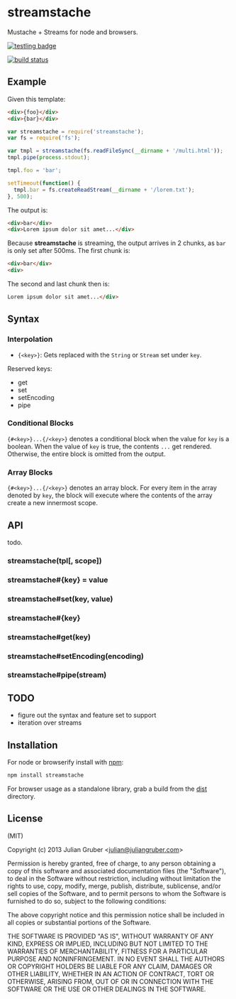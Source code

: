 # streamstache

Mustache + Streams for node and browsers.

[![testling badge](https://ci.testling.com/juliangruber/streamstache.png)](https://ci.testling.com/juliangruber/streamstache)

[![build status](https://secure.travis-ci.org/juliangruber/streamstache.png)](http://travis-ci.org/juliangruber/streamstache)

## Example

Given this template:

```html
<div>{foo}</div>
<div>{bar}</div>
```

```js
var streamstache = require('streamstache');
var fs = require('fs');

var tmpl = streamstache(fs.readFileSync(__dirname + '/multi.html'));
tmpl.pipe(process.stdout);

tmpl.foo = 'bar';

setTimeout(function() {
  tmpl.bar = fs.createReadStream(__dirname + '/lorem.txt');
}, 500);
```

The output is:

```html
<div>bar</div>
<div>Lorem ipsum dolor sit amet...</div>
```

Because **streamstache** is streaming, the output arrives in 2 chunks, as `bar`  is only set after 500ms. The first chunk is:

```html
<div>bar</div>
<div>
```

The second and last chunk then is:

```html
Lorem ipsum dolor sit amet...</div>
```

## Syntax

### Interpolation

* `{<key>}`: Gets replaced with the `String` or `Stream` set under `key`.

Reserved keys:

* get
* set
* setEncoding
* pipe

### Conditional Blocks

`{#<key>}...{/<key>}` denotes a conditional block when the value for `key` is a
boolean. When the value of `key` is true, the contents `...` get rendered.
Otherwise, the entire block is omitted from the output.

### Array Blocks

`{#<key>}...{/<key>}` denotes an array block. For every item in the array
denoted by `key`, the block will execute where the contents of the array create
a new innermost scope.

## API

todo.

### streamstache(tpl[, scope])

### streamstache#{key} = value
### streamstache#set(key, value)

### streamstache#{key}
### streamstache#get(key)

### streamstache#setEncoding(encoding)

### streamstache#pipe(stream)

## TODO

* figure out the syntax and feature set to support
* iteration over streams

## Installation

For node or browserify install with [npm](https://npmjs.org):

```bash
npm install streamstache
```

For browser usage as a standalone library, grab a build from the [dist](https://github.com/juliangruber/streamstache/tree/master/dist) directory.

## License

(MIT)

Copyright (c) 2013 Julian Gruber &lt;julian@juliangruber.com&gt;

Permission is hereby granted, free of charge, to any person obtaining a copy of
this software and associated documentation files (the "Software"), to deal in
the Software without restriction, including without limitation the rights to
use, copy, modify, merge, publish, distribute, sublicense, and/or sell copies
of the Software, and to permit persons to whom the Software is furnished to do
so, subject to the following conditions:

The above copyright notice and this permission notice shall be included in all
copies or substantial portions of the Software.

THE SOFTWARE IS PROVIDED "AS IS", WITHOUT WARRANTY OF ANY KIND, EXPRESS OR
IMPLIED, INCLUDING BUT NOT LIMITED TO THE WARRANTIES OF MERCHANTABILITY,
FITNESS FOR A PARTICULAR PURPOSE AND NONINFRINGEMENT. IN NO EVENT SHALL THE
AUTHORS OR COPYRIGHT HOLDERS BE LIABLE FOR ANY CLAIM, DAMAGES OR OTHER
LIABILITY, WHETHER IN AN ACTION OF CONTRACT, TORT OR OTHERWISE, ARISING FROM,
OUT OF OR IN CONNECTION WITH THE SOFTWARE OR THE USE OR OTHER DEALINGS IN THE
SOFTWARE.
